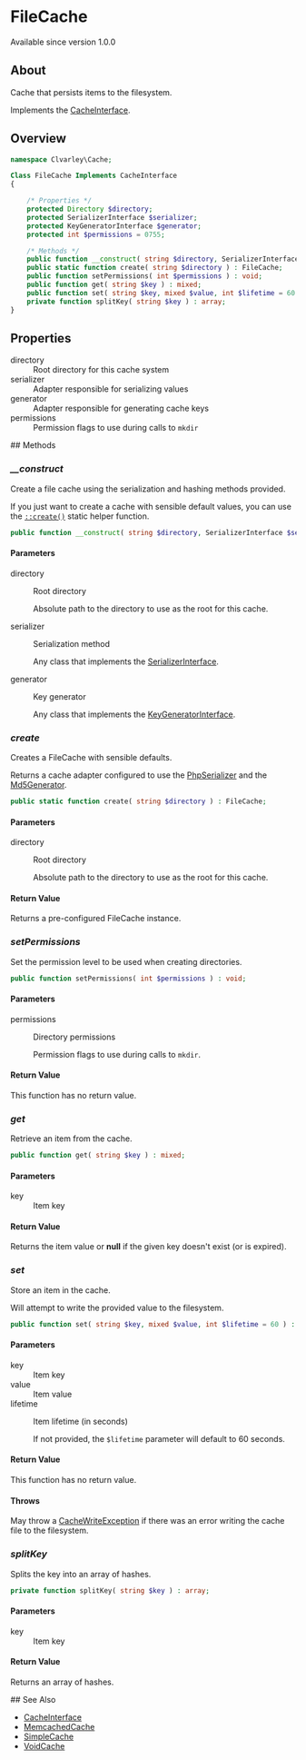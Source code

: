 # FileCache

Available since version 1.0.0

## About

Cache that persists items to the filesystem.

Implements the [CacheInterface](CacheInterface.md).

## Overview

```php
namespace Clvarley\Cache;

Class FileCache Implements CacheInterface
{

    /* Properties */
    protected Directory $directory;
    protected SerializerInterface $serializer;
    protected KeyGeneratorInterface $generator;
    protected int $permissions = 0755;

    /* Methods */
    public function __construct( string $directory, SerializerInterface $serializer, KeyGeneratorInterface $generator  );
    public static function create( string $directory ) : FileCache;
    public function setPermissions( int $permissions ) : void;
    public function get( string $key ) : mixed;
    public function set( string $key, mixed $value, int $lifetime = 60 ) : void;
    private function splitKey( string $key ) : array;
}
```

## Properties

<dl>
  <dt>directory</dt>
  <dd>Root directory for this cache system</dd>
  <dt>serializer</dt>
  <dd>Adapter responsible for serializing values</dd>
  <dt>generator</dt>
  <dd>Adapter responsible for generating cache keys</dd>
  <dt>permissions</dt>
  <dd>Permission flags to use during calls to <code>mkdir</code></dd>
</dl>

## Methods
### *__construct*

Create a file cache using the serialization and hashing methods provided.

If you just want to create a cache with sensible default values, you can use the
[`::create()`](#create) static helper function.

```php
public function __construct( string $directory, SerializerInterface $serializer, KeyGeneratorInterface $generator  );
```

#### Parameters

<dl>
  <dt>directory</dt>
  <dd>
    <p>Root directory</p>
    <p>Absolute path to the directory to use as the root for this cache.</p>
  </dd>
  <dt>serializer</dt>
  <dd>
    <p>Serialization method</p>
    <p>Any class that implements the <a href="./SerializerInterface.md">SerializerInterface</a>.</p>
  </dd>
  <dt>generator</dt>
  <dd>
    <p>Key generator</p>
    <p>Any class that implements the <a href="./KeyGeneratorInterface.md">KeyGeneratorInterface</a>.</p>
  </dd>
</dl>

### *create*

Creates a FileCache with sensible defaults.

Returns a cache adapter configured to use the [PhpSerializer](Serialization/PhpSerializer.md)
and the [Md5Generator](Key/Md5Generator.md).

```php
public static function create( string $directory ) : FileCache;
```

#### Parameters

<dl>
  <dt>directory</dt>
  <dd>
    <p>Root directory</p>
    <p>Absolute path to the directory to use as the root for this cache.</p>
  </dd>
</dl>

#### Return Value

Returns a pre-configured FileCache instance.

### *setPermissions*

Set the permission level to be used when creating directories.

```php
public function setPermissions( int $permissions ) : void;
```

#### Parameters

<dl>
  <dt>permissions</dt>
  <dd>
    <p>Directory permissions</p>
    <p>Permission flags to use during calls to <code>mkdir</code>.</p>
  </dd>
</dl>

#### Return Value

This function has no return value.

### *get*

Retrieve an item from the cache.

```php
public function get( string $key ) : mixed;
```

#### Parameters

<dl>
  <dt>key</dt>
  <dd>Item key</dd>
</dl>

#### Return Value

Returns the item value or **null** if the given key doesn't exist (or is
expired).

### *set*

Store an item in the cache.

Will attempt to write the provided value to the filesystem.

```php
public function set( string $key, mixed $value, int $lifetime = 60 ) : void;
```

#### Parameters

<dl>
  <dt>key</dt>
  <dd>Item key</dd>
  <dt>value</dt>
  <dd>Item value</dd>
  <dt>lifetime</dt>
  <dd>
    <p>Item lifetime (in seconds)</p>
    <p>If not provided, the <code>$lifetime</code> parameter will default to 60 seconds.</p>
  </dd>
</dl>

#### Return Value

This function has no return value.

#### Throws

May throw a [CacheWriteException](Exception/CacheWriteException.md) if there was
an error writing the cache file to the filesystem.

### *splitKey*

Splits the key into an array of hashes.

```php
private function splitKey( string $key ) : array;
```

#### Parameters

<dl>
  <dt>key</dt>
  <dd>Item key</dd>
</dl>

#### Return Value

Returns an array of hashes.

## See Also

* [CacheInterface](CacheInterface.md)
* [MemcachedCache](MemcachedCache.md)
* [SimpleCache](SimpleCache.md)
* [VoidCache](VoidCache.md)
